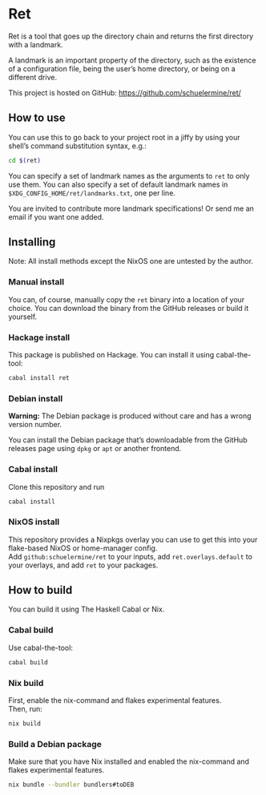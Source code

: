 # Ret

Ret is a tool that goes up the directory chain and returns the first directory with a landmark.

A landmark is an important property of the directory, such as the existence of a configuration file, being the user’s home directory, or being on a different drive.

This project is hosted on GitHub: https://github.com/schuelermine/ret/

## How to use

You can use this to go back to your project root in a jiffy by using your shell’s command substitution syntax,
e.g.:

```sh
cd $(ret)
```

You can specify a set of landmark names as the arguments to `ret` to only use them.
You can also specify a set of default landmark names in `$XDG_CONFIG_HOME/ret/landmarks.txt`, one per line.

You are invited to contribute more landmark specifications! Or send me an email if you want one added.

## Installing

Note: All install methods except the NixOS one are untested by the author.

### Manual install

You can, of course, manually copy the `ret` binary into a location of your choice.
You can download the binary from the GitHub releases or build it yourself.

### Hackage install

This package is published on Hackage. You can install it using cabal-the-tool:

```sh
cabal install ret
```

### Debian install

**Warning:** The Debian package is produced without care and has a wrong version number.

You can install the Debian package that’s downloadable from the GitHub releases page using `dpkg` or `apt` or another frontend.

### Cabal install

Clone this repository and run

```sh
cabal install
```

### NixOS install

This repository provides a Nixpkgs overlay you can use to get this into your flake-based NixOS or home-manager config.  
Add `github:schuelermine/ret` to your inputs, add `ret.overlays.default` to your overlays, and add `ret` to your packages.

## How to build

You can build it using The Haskell Cabal or Nix.

### Cabal build

Use cabal-the-tool:

```sh
cabal build
```

### Nix build

First, enable the nix-command and flakes experimental features.  
Then, run:

```sh
nix build
```

### Build a Debian package

Make sure that you have Nix installed and enabled the nix-command and flakes experimental features.

```sh
nix bundle --bundler bundlers#toDEB
```

